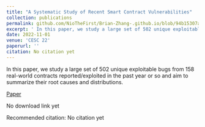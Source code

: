 ```yaml
---
title: "A Systematic Study of Recent Smart Contract Vulnerabilities"
collection: publications
permalink: github.com/NioTheFirst/Brian-Zhang-.github.io/blob/94b15307ab1ae758d40a535e9e8320ba7fa91a02/talkmap.py
excerpt: ' In this paper, we study a large set of 502 unique exploitable bugs from 158 real-world contracts reported/exploited in the past year or so and aim to summarize their root causes and distributions.'
date: 2022-11-01
venue: 'CESC 22'
paperurl: ''
citation: No citation yet
---
```

In this paper, we study a large set of 502 unique exploitable bugs from 158 real-world contracts reported/exploited in the past year or so and aim to summarize their root causes and distributions.

[Paper](https://github.com/NioTheFirst/Brian-Zhang-.github.io/blob/master/files/CESC_final.pdf)

No download link yet

Recommended citation: No citation yet   


